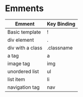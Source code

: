 # Emments

| Emment | Key Binding |
|--- | --- |
| Basic template | ! |
| div element | . |
| div with a class | .classname |  
| a tag | a |
| image tag | img |
| unordered list | ul |
| list item | li|
| navigation tag | nav |